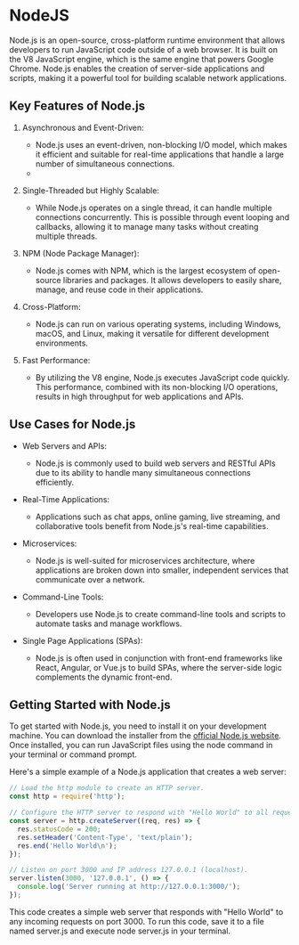 # NodeJS
Node.js is an open-source, cross-platform runtime environment that allows developers to run JavaScript code outside of a web browser. It is built on the V8 JavaScript engine, which is the same engine that powers Google Chrome. Node.js enables the creation of server-side applications and scripts, making it a powerful tool for building scalable network applications.
## Key Features of Node.js
1. Asynchronous and Event-Driven:
   - Node.js uses an event-driven, non-blocking I/O model, which makes it efficient and suitable for real-time applications that handle a large number of simultaneous connections.
   - 
2. Single-Threaded but Highly Scalable:
   - While Node.js operates on a single thread, it can handle multiple connections concurrently. This is possible through event looping and callbacks, allowing it to manage many tasks without creating multiple threads.
     
3. NPM (Node Package Manager):
   - Node.js comes with NPM, which is the largest ecosystem of open-source libraries and packages. It allows developers to easily share, manage, and reuse code in their applications.
     
4. Cross-Platform:
   - Node.js can run on various operating systems, including Windows, macOS, and Linux, making it versatile for different development environments.
     
5. Fast Performance:
   - By utilizing the V8 engine, Node.js executes JavaScript code quickly. This performance, combined with its non-blocking I/O operations, results in high throughput for web applications and APIs.
  
## Use Cases for Node.js
- Web Servers and APIs:
  - Node.js is commonly used to build web servers and RESTful APIs due to its ability to handle many simultaneous connections efficiently.
    
- Real-Time Applications:
  - Applications such as chat apps, online gaming, live streaming, and collaborative tools benefit from Node.js's real-time capabilities.
    
- Microservices:
  - Node.js is well-suited for microservices architecture, where applications are broken down into smaller, independent services that communicate over a network.

- Command-Line Tools:
  - Developers use Node.js to create command-line tools and scripts to automate tasks and manage workflows.
    
- Single Page Applications (SPAs):
  - Node.js is often used in conjunction with front-end frameworks like React, Angular, or Vue.js to build SPAs, where the server-side logic complements the dynamic front-end.

## Getting Started with Node.js
To get started with Node.js, you need to install it on your development machine. You can download the installer from the [official Node.js website](https://nodejs.org/en). Once installed, you can run JavaScript files using the node command in your terminal or command prompt.

Here's a simple example of a Node.js application that creates a web server:
```javascript
// Load the http module to create an HTTP server.
const http = require('http');

// Configure the HTTP server to respond with "Hello World" to all requests.
const server = http.createServer((req, res) => {
  res.statusCode = 200;
  res.setHeader('Content-Type', 'text/plain');
  res.end('Hello World\n');
});

// Listen on port 3000 and IP address 127.0.0.1 (localhost).
server.listen(3000, '127.0.0.1', () => {
  console.log('Server running at http://127.0.0.1:3000/');
});
```
This code creates a simple web server that responds with "Hello World" to any incoming requests on port 3000. To run this code, save it to a file named server.js and execute node server.js in your terminal.
  
   
